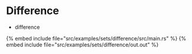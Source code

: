 # Difference

* difference

{% embed include file="src/examples/sets/difference/src/main.rs" %}
{% embed include file="src/examples/sets/difference/out.out" %}

